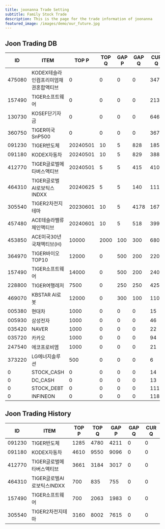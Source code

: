 ```yaml
---
title: joonanna Trade Setting
subtitle: Family Stock Trade
description: This is the page for the trade information of joonanna
featured_image: /images/demo/our_future.jpg
---
```


## Joon Trading DB

|ID|ITEM |TOP P|TOP Q|GAP P|GAP Q|CUR Q|SELLQ|SELL|BUY|
|--|-----|--|--|--|--|--|--|--|--|
|475080|KODEX테슬라인컴프리미엄채권혼합액티브|0|0|0|0|347|0|0|0|
|157490|TIGER소프트웨어|0|0|0|0|2132|700|2063|1983|
|130730|KOSEF단기자금|0|0|0|0|646|0|0|0|
|360750|TIGER미국SnP500|0|0|0|0|367|0|0|0|
|091230|TIGER반도체|20240501|10|5|828|185|1285|4780|4211|
|091180|KODEX자동차|20240501|10|5|829|388|4610|9550|9096|
|412770|TIGER글로벌메타버스액티브|20240501|5|5|415|410|3661|3184|3017|
|464310|TIGER글로벌AI로보틱스INDXX|20240625|5|5|140|111|0|1051|961|
|305540|TIGER2차전지테마|20230601|10|5|4178|1677|3160|8002|7615|
|457480|ACE테슬라밸류체인액티브|20240601|10|5|518|399|0|1724|1389|
|453850|ACE미국30년국채액티브(H)|10000|2000|100|300|6800|0|0|0|
|364970|TIGER바이오TOP10|12000|0|500|200|2200|5213|3580|3873|
|157490|TIGER소프트웨어|14000|0|500|200|2400|6434|5882|7221|
|228800|TIGER여행레저|7500|0|250|250|4250|7927|3374|3631|
|469070|KBSTAR AI로봇|12000|0|300|100|1100|50|50|52|
|005380|현대차|1000|0|0|0|15|0|0|0|
|005930|삼성전자|1000|0|0|0|46|0|0|0|
|035420|NAVER|1000|0|0|0|22|0|0|0|
|035720|카카오|1000|0|0|0|94|0|0|0|
|247540|에코프로비엠|1000|0|0|0|21|0|0|0|
|373220|LG에너지솔루션|500|0|0|0|6|0|0|0|
|0|STOCK_CASH|0|0|0|0|14|0|0|0|
|0|DC_CASH|0|0|0|0|13|0|0|0|
|0|STOCK_DEBT|0|0|0|0|1119|0|0|0|
|0|INFINEON|0|0|0|0|1184|0|0|0|


## Joon Trading History

|ID|ITEM |TOP P|TOP Q|GAP P|GAP Q|CUR Q|
|--|-----|--|--|--|--|--|
|091230|TIGER반도체|1285|4780|4211|0|0|
|091180|KODEX자동차|4610|9550|9096|0|0|
|412770|TIGER글로벌메타버스액티브|3661|3184|3017|0|0| 
|464310|TIGER글로벌AI로보틱스INDXX|700|835|755|0|0|
|157490|TIGER소프트웨어|700|2063|1983|0|0|
|305540|TIGER2차전지테마|3160|8002|7615|0|0|

